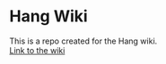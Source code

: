 # Hang Wiki
This is a repo created for the Hang wiki.  
[Link to the wiki](https://github.com/Hang-Leipzig/hang/wiki)
